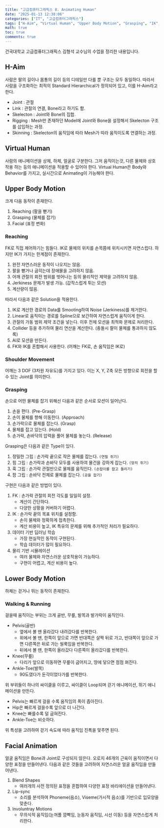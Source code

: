 ```yaml
---
title: "고급컴퓨터그래픽스 8. Animating Human"
date: "2025-01-13 12:38:06"
categories: ["IT", "고급컴퓨터그래픽스"]
tags: ["H-Aim", "Virtual Human", "Upper Body Motion", "Grasping", "IK", "FK", "Facial Animation", "Lower Body Motion"]
math: true
toc: true
comments: true
---
```


건국대학교 고급컴퓨터그래픽스 김형석 교수님의 수업을 정리한 내용입니다.

## H-Aim

사람은 팔의 길이나 몸통의 길이 등의 디테일만 다를 뿐 구조는 모두 동일하다. 따라서 사람을 구조화하는 최적의 Standard Hierarchical가 정의되어 있고, 이를 H-Aim라고 한다.

- Joint : 관절
- Link : 관절의 연결, Bone라고 하기도 함.
- Skelecton : Joint와 Bone의 집합.
- Rigging : Mesh만 존재하던 Model에 Joint와 Bone을 설정해서 Skelecton 구조를 삽입하는 과정.
- Skinning : Skelecton의 움직임에 따라 Mesh가 따라 움직이도록 연결하는 과정.

## Virtual Human

사람의 애니메이션을 상체, 하체, 얼굴로 구분한다. 그저 움직이는것, 다른 물체와 상호작용 하는 등의 애니메이션을 적용할 수 있어야 한다. Virtual Human은 Body와 Behavior를 가지고, 실시간으로 Animating이 가능해야 한다.

## Upper Body Motion

크게 다음 동작이 존재한다.
1. Reaching (팔을 뻗기)
2. Grasping (물체를 잡기)
3. Facial (표정 변화)

### Reaching

FK로 직접 제어하기는 힘들다. IK로 물체의 위치를 손목쯤에 위치시키면 자연스럽다. 하지만 IK가 가지는 한계점이 존재한다.

1. 완전 자연스러운 동작이 나오지는 않음.
2. 팔을 뻗거나 굽히는데 장애물을 고려하지 않음.
3. 어깨 관절의 회전 범위를 벗어나는 등의 물리적인 제약을 고려하지 않음.
4. Jerkiness 문제가 발생 가능. (갑작스럽게 튀는 모션)
5. 계산량이 많음.

따라서 다음과 같은 Solution을 적용한다.

1. IK로 계산한 경로의 Data를 Smooting하여 Noise (Jerkiness)를 제거한다.
2. Linear로 움직이는 경로를 Spline으로 보간하여 자연스럽게 움직이게 한다.
3. 관절의 가동 범위 제약 조건을 넣는다. 이후 전체 모션을 최적화 문제로 처리한다.
4. Collider 등을 추가하여 물리 연산을 계산한다. (충돌시 팔이 물체를 통과하지 않도록)
5. AI로 모션을 만든다.
6. FK와 IK를 혼합해서 사용한다. (어깨는 FK로, 손 움직임은 IK로)

### Shoulder Movement

어깨는 3 DOF (3차원 자유도)를 가지고 있다. 이는 X, Y, Z축 모든 방향으로 회전을 할 수 있는 Joint를 의미한다.

### Grasping

손으로 어떤 물체를 잡기 위해선 다음과 같은 순서로 모션이 일어난다.
1. 손을 편다. (Pre-Grasp)
2. 손이 물체를 향해 이동한다. (Approach)
3. 손가락으로 물체를 잡는다. (Grasp)
4. 물체를 잡고 있는다. (Hold)
5. 손가락, 손바닥의 압력을 풀어 물체를 놓는다. (Release)

Grasping은 다음과 같은 Type이 있다.
1. 정밀한 그립 : 손가락 끝으로 작은 물체를 잡는다. `(연필 쥐기)`
2. 힘 그립 : 손가락과 손바닥 모두를 사용하여 물건을 강하게 잡는다. `(망치 쥐기)`
3. 훅 그립 : 손가락 관절만으로 물체를 움직인다. `(손잡이를 잡고 돌리기)`
4. 팜 그립 : 손바닥 전체로 물체를 잡는다. `(공을 잡기)`

구현은 다음과 같은 방법이 있다.
1. FK : 손가락 관절의 회전 각도를 일일히 설정.
    - 계산이 간단하다.
    - 다양한 상황을 커버하기 어렵다.
2. IK : 손가락 끝의 목표 위치를 설정함.
    - 손이 물체와 정확하게 접촉한다.
    - 계산 비용이 높고, IK 특유의 문제를 위해 추가적인 처리가 필요하다.
3. 데이터 기반 딥러닝 학습
    - 가장 현실적인 동작이 구현된다.
    - 학습 데이터가 많이 필요하다.
4. 물리 기반 시뮬레이션
    - 여러 물체와 자연스러운 상호작용이 가능하다.
    - 구현이 어렵고, 계산 비용이 높다.

## Lower Body Motion

하체는 걷거나 뛰는 동작이 존재한다.

### Walking & Running

걸을때 움직이는 부위는 크게 골반, 무릎, 발목과 발가락이 움직인다.

- Pelvis(골반)
    - 옆에서 볼 땐 올라갔다 내려갔다를 반복한다.
    - 위에서 볼 땐, 한쪽이 앞으로 가면 반대쪽은 살짝 뒤로 가고, 반대쪽이 앞으로 가면 다른쪽은 뒤로 가는 씰룩임을 반복한다.
    - 뒤에서 볼 땐, 한쪽이 올라갔다 다른쪽이 올라갔다를 반복한다.
- Knee(무릎)
    - 다리가 앞으로 이동하면 무릎이 굽어지고, 땅에 닿으면 점점 펴진다.
- Ankle-Toe(발목)
    - 90도였다가 둔각이었다가를 반복한다.

위 부위들이 하나의 싸이클을 이루고, 싸이클이 Loop되며 걷기 애니메이션, 뛰기 애니메이션을 만든다.

- Pelvis는 빠르게 걸을 수록 움직임의 폭이 좁아진다.
- Hip은 빠르게 걸을수록 앞으로 더 나간다.
- Knee는 빠를수록 덜 굽혀진다.
- Ankle-Toe는 비슷하다.

위 특성을 고려하여 걷기 속도에 따라 움직임 진폭을 맟주면 된다.

## Facial Animation

얼굴 움직임은 Bone과 Joint로 구성되지 않은다. 오로지 46개의 근육이 움직이면서 다양한 표정을 만들어낸다. 다음과 같은 것들을 고려하여 자연스러운 얼굴 움직임을 만들어낸다.

1. Blend Shapes
    - 여러개의 사전 정의된 표정을 혼합하여 다양한 표정 바리에이션을 만들어낸다.
2. Lip-sync
    - 소리를 분석하여 Phoneme(음소), Viseme(가시적 음소)를 기반으로 입모양을 맞춘다.
3. Involuntray Motions
    - 무의식적 움직임(눈꺼풀 깜빡임, 눈동자 움직임, 시선 이동) 등을 자연스럽게 처리한다.